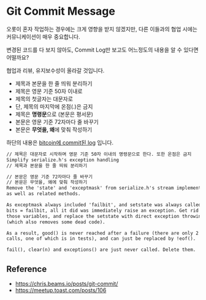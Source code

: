 # Git Commit Message

오롯이 혼자 작업하는 경우에는 크게 영향을 받지 않겠지만, 다른 이들과의 협업 시에는 커뮤니케이션이 매우 중요합니다.

변경된 코드를 다 보지 않아도, Commit Log만 보고도 어느정도의 내용을 알 수 있다면 어떨까요?

협업과 리뷰, 유지보수성이 올라갈 것입니다.

- 제목과 본문을 한 줄 띄워 분리하기
- 제목은 영문 기준 50자 이내로
- 제목의 첫글자는 대문자로
- 단, 제목의 마지막에 온점(.)은 금지
- 제목은 **명령문**으로 (본문은 평서문)
- 본문은 영문 기준 72자마다 줄 바꾸기
- 본문은 **무엇을, 왜**에 맞춰 작성하기

하단의 내용은 [bitcoin에 commit된 log](https://github.com/bitcoin/bitcoin/commit/eb0b56b19017ab5c16c745e6da39c53126924ed6) 입니다.

```markdown
// 제목은 대문자로 시작하며 영문 기준 50자 이내의 명령문으로 한다. 또한 온점은 금지
Simplify serialize.h's exception handling
// 제목과 본문을 한 줄 띄워 분리하기

// 본문은 영문 기준 72자마다 줄 바꾸기
// 본문은 무엇을, 왜에 맞춰 작성하기
Remove the 'state' and 'exceptmask' from serialize.h's stream implementations,
as well as related methods.

As exceptmask always included 'failbit', and setstate was always called with
bits = failbit, all it did was immediately raise an exception. Get rid of
those variables, and replace the setstate with direct exception throwing
(which also removes some dead code).

As a result, good() is never reached after a failure (there are only 2
calls, one of which is in tests), and can just be replaced by !eof().

fail(), clear(n) and exceptions() are just never called. Delete them.

```

## Reference

- https://chris.beams.io/posts/git-commit/
- https://meetup.toast.com/posts/106

